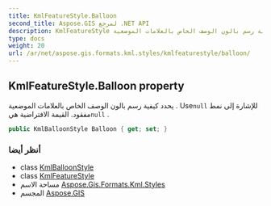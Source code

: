 ```yaml
---
title: KmlFeatureStyle.Balloon
second_title: Aspose.GIS لمرجع .NET API
description: KmlFeatureStyle ملكية. يحدد كيفية رسم بالون الوصف الخاص بالعلامات الموضعية . Usenull للإشارة إلى نمط مفقود. القيمة الافتراضية هيnull .
type: docs
weight: 20
url: /ar/net/aspose.gis.formats.kml.styles/kmlfeaturestyle/balloon/
---
```

## KmlFeatureStyle.Balloon property

يحدد كيفية رسم بالون الوصف الخاص بالعلامات الموضعية . Use`null` للإشارة إلى نمط مفقود. القيمة الافتراضية هي`null` .

```csharp
public KmlBalloonStyle Balloon { get; set; }
```

### أنظر أيضا

* class [KmlBalloonStyle](../../kmlballoonstyle/)
* class [KmlFeatureStyle](../)
* مساحة الاسم [Aspose.Gis.Formats.Kml.Styles](../../kmlfeaturestyle/)
* المجسم [Aspose.GIS](../../../)


